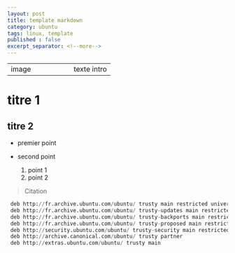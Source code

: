 ```yaml
---
layout: post
title: template markdown
category: ubuntu
tags: linux, template
published : false
excerpt_separator: <!--more-->
---
```

<table style="width:100%">
  <tr>
    <td width="128">image</td>
    <td>
    texte intro
    </td>
  </tr>
</table> 
<!--more-->

# titre 1

## titre 2

* premier point
* second point

	1. point 1
	1. point 2

> Citation

```python
 deb http://fr.archive.ubuntu.com/ubuntu/ trusty main restricted universe multiverse
 deb http://fr.archive.ubuntu.com/ubuntu/ trusty-updates main restricted universe multiverse
 deb http://fr.archive.ubuntu.com/ubuntu/ trusty-backports main restricted universe multiverse
 deb http://fr.archive.ubuntu.com/ubuntu/ trusty-proposed main restricted universe multiverse
 deb http://security.ubuntu.com/ubuntu/ trusty-security main restricted universe multiverse
 deb http://archive.canonical.com/ubuntu/ trusty partner
 deb http://extras.ubuntu.com/ubuntu/ trusty main
```
